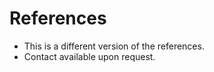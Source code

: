 # References

- This is a different version of the references.
- Contact available upon request.




